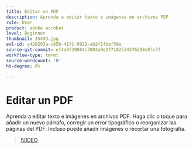 ```yaml
---
title: Editar un PDF
description: Aprenda a editar texto e imágenes en archivos PDF
role: User
product: adobe acrobat
level: Beginner
thumbnail: 35493.jpg
exl-id: a420293a-c85b-41f1-9922-ab2f1fbef58e
source-git-commit: ef4a9f39084c7803a9e277182534376298e8fc7f
workflow-type: tm+mt
source-wordcount: '0'
ht-degree: 0%

---
```


# Editar un PDF

Aprenda a editar texto e imágenes en archivos PDF. Haga clic o toque para añadir un nuevo párrafo, corregir un error tipográfico o reorganizar las páginas del PDF. Incluso puede añadir imágenes o recortar una fotografía.

>[!VIDEO](https://video.tv.adobe.com/v/35493?hidetitle=true)
